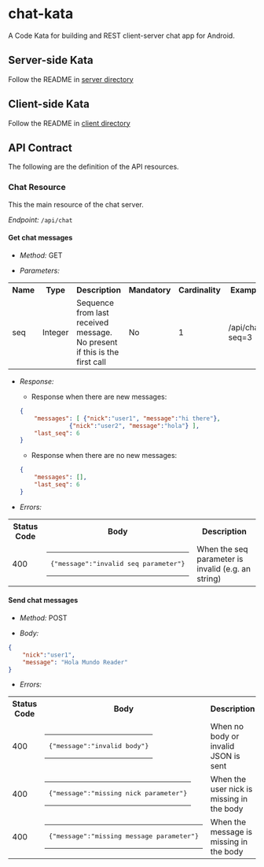 chat-kata
=========

A Code Kata for building and REST client-server chat app for Android.

Server-side Kata
-----------------

Follow the README in [server directory](/server)

Client-side Kata
-----------------

Follow the README in [client directory](/client/SimpleChat)

API Contract
------------

The following are the definition of the API resources.

### Chat Resource ###

This the main resource of the chat server.

*Endpoint:* ```/api/chat```

#### Get chat messages ####

* *Method:* GET

* *Parameters:*

<table class="confluenceTable"><tbody><tr><th class="confluenceTh">Name</th><th colspan="1" class="confluenceTh">Type</th><th class="confluenceTh">Description</th><th colspan="1" class="confluenceTh">Mandatory</th><th colspan="1" class="confluenceTh">Cardinality</th><th class="confluenceTh">Example</th></tr><tr><td colspan="1" class="confluenceTd">seq</td><td colspan="1" class="confluenceTd">Integer</td><td colspan="1" class="confluenceTd">Sequence from last received message. No present if this is the first call</td><td colspan="1" class="confluenceTd">No</td><td colspan="1" class="confluenceTd">1</td><td colspan="1" class="confluenceTd">/api/chat?seq=3</td></tr></tbody></table>

* *Response:*

	* Response when there are new messages:

	```json
	{
    	"messages": [ {"nick":"user1", "message":"hi there"},
                  {"nick":"user2", "message":"hola"} ],
    	"last_seq": 6
    }
    ````

	* Response when there are no new messages:

	```json
	{
    	"messages": [],
    	"last_seq": 6
    }
    ```

 * *Errors:* 

<table class="confluenceTable"><tbody><tr><th class="confluenceTh">Status Code</th><th class="confluenceTh">Body</th><th class="confluenceTh">Description</th></tr><tr><td colspan="1" class="confluenceTd">400</td><td colspan="1" class="confluenceTd"><table class="wysiwyg-macro" data-macro-name="code" style="background-image: url(/confluence/plugins/servlet/confluence/placeholder/macro-heading?definition=e2NvZGV9&amp;locale=en_GB&amp;version=2); background-repeat: no-repeat;" data-macro-body-type="PLAIN_TEXT"><tr><td class="wysiwyg-macro-body"><pre>{"message":"invalid seq parameter"}</pre></td></tr></table></td><td colspan="1" class="confluenceTd">When the seq parameter is invalid (e.g. an string)</td></tr></tbody></table>

#### Send chat messages ####

* *Method:* POST

* *Body:* 
```json
{
    "nick":"user1",
	"message": "Hola Mundo Reader"
}
```

* *Errors:*

<table class="confluenceTable"><tbody><tr><th class="confluenceTh">Status Code</th><th class="confluenceTh">Body</th><th class="confluenceTh">Description</th></tr><tr><td colspan="1" class="confluenceTd">400</td><td colspan="1" class="confluenceTd"><table class="wysiwyg-macro" data-macro-name="code" style="background-image: url(/confluence/plugins/servlet/confluence/placeholder/macro-heading?definition=e2NvZGV9&amp;locale=en_GB&amp;version=2); background-repeat: no-repeat;" data-macro-body-type="PLAIN_TEXT"><tr><td class="wysiwyg-macro-body"><pre>{"message":"invalid body"}</pre></td></tr></table></td><td colspan="1" class="confluenceTd">When no body or invalid JSON is sent</td></tr><tr><td colspan="1" class="confluenceTd">400</td><td colspan="1" class="confluenceTd"><table class="wysiwyg-macro" data-macro-name="code" style="background-image: url(/confluence/plugins/servlet/confluence/placeholder/macro-heading?definition=e2NvZGV9&amp;locale=en_GB&amp;version=2); background-repeat: no-repeat;" data-macro-body-type="PLAIN_TEXT"><tr><td class="wysiwyg-macro-body"><pre>{"message":"missing nick parameter"}</pre></td></tr></table></td><td colspan="1" class="confluenceTd">When the user nick is missing in the body</td></tr><tr><td colspan="1" class="confluenceTd">400</td><td colspan="1" class="confluenceTd"><table class="wysiwyg-macro" data-macro-name="code" style="background-image: url(/confluence/plugins/servlet/confluence/placeholder/macro-heading?definition=e2NvZGV9&amp;locale=en_GB&amp;version=2); background-repeat: no-repeat;" data-macro-body-type="PLAIN_TEXT"><tr><td class="wysiwyg-macro-body"><pre>{"message":"missing message parameter"}</pre></td></tr></table></td><td colspan="1" class="confluenceTd">When the message is missing in the body</td></tr></tbody></table>